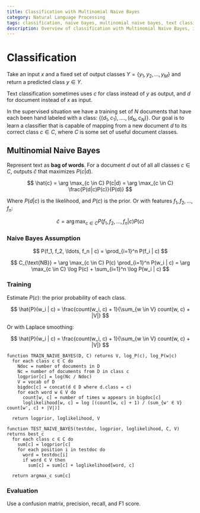 ```yaml
---
title: Classification with Multinomial Naive Bayes
category: Natural Language Processing
tags: classification, naive bayes, multinomial naive bayes, text classification, bag of words, laplace smoothing
description: Overview of classification with Multinomial Naive Bayes, including the Naive Bayes assumption, training, and evaluation.
---
```


# Classification

Take an input $x$ and a fixed set of output classes $Y = \{y_1, y_2, \ldots, y_M\}$ and return a predicted class $y \in Y$.

Text classification sometimes uses $c$ for class instead of $y$ as output, and $d$ for document instead of $x$ as input.

In the supervised situation we have a training set of $N$ documents that have each been hand labeled with a class: $\{(d_1, c_1),....,(d_N, c_N)\}$. Our goal is to learn a classifier that is capable of mapping from a new document $d$ to its correct class $c \in C$, where $C$ is some set of useful document classes.

## Multinomial Naive Bayes

Represent text as **bag of words**. For a document $d$ out of all all classes $c \in C$, outputs $\hat{c}$ that maximizes $P(c|d)$.

$$
\hat{c} = \arg \max_{c \in C} P(c|d) = \arg \max_{c \in C} \frac{P(d|c)P(c)}{P(d)}
$$

Where $P(d | c)$ is the likelihood, and $P(c)$ is the prior. Or with features $f_1, f_2, \ldots, f_n$:

$$
\hat{c} = \arg \max_{c \in C} P(f_1, f_2, \ldots, f_n | c)P(c)
$$

### Naive Bayes Assumption

$$
P(f_1, f_2, \ldots, f_n | c) = \prod_{i=1}^n P(f_i | c)
$$

$$
C_{\text{NB}} = \arg \max_{c \in C} P(c) \prod_{i=1}^n P(w_i | c) = \arg \max_{c \in C} \log P(c) + \sum_{i=1}^n \log P(w_i | c)
$$

### Training

Estimate $P(c)$: the prior probability of each class.

$$
\hat{P}(w_i | c) = \frac{count(w_i, c) + 1}{\sum_{w \in V} count(w, c) + |V|}
$$

Or with Laplace smoothing:

$$
\hat{P}(w_i | c) = \frac{count(w_i, c) + 1}{\sum_{w \in V} count(w, c) + |V|}
$$

```
function TRAIN_NAIVE_BAYES(D, C) returns V, log_P(c), log_P(w|c)
  for each class c ∈ C do
    Ndoc = number of documents in D
    Nc = number of documents from D in class c
    logprior[c] = log(Nc / Ndoc)
    V = vocab of D
    bigdoc[c] = concat(d ∈ D where d.class = c)
    for each word w ∈ V do
      count[w, c] = number of times w appears in bigdoc[c]
      loglikelihood[w, c] = log [(count[w, c] + 1) / (sum_{w' ∈ V} count[w', c] + |V|)]

  return logprior, loglikelihood, V

function TEST_NAIVE_BAYES(testdoc, logprior, loglikelihood, C, V) returns best_c
  for each class c ∈ C do
    sum[c] = logprior[c]
    for each position i in testdoc do
      word = testdoc[i]
      if word ∈ V then
        sum[c] = sum[c] + loglikelihood[word, c]

  return argmax_c sum[c]
```

### Evaluation

Use a confusion matrix, precision, recall, and F1 score.
